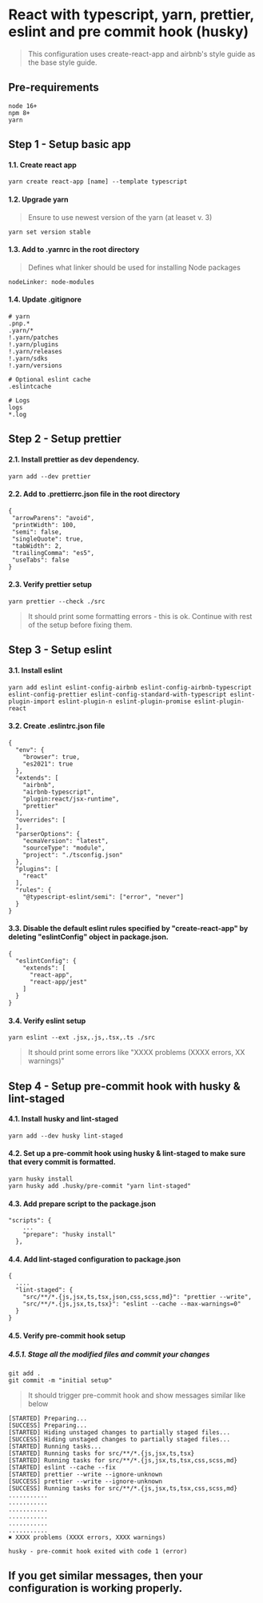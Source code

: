 # React with typescript, yarn, prettier, eslint and pre commit hook (husky)

> This configuration uses create-react-app and airbnb's style guide as the base style guide.

## Pre-requirements
```
node 16+
npm 8+
yarn
```

## Step 1 - Setup basic app

#### 1.1. Create react app
```
yarn create react-app [name] --template typescript
```

#### 1.2. Upgrade yarn
> Ensure to use newest version of the yarn (at leaset v. 3)
```
yarn set version stable
```

#### 1.3. Add to .yarnrc in the root directory
> Defines what linker should be used for installing Node packages
```
nodeLinker: node-modules
```

#### 1.4. Update .gitignore
```
# yarn
.pnp.*
.yarn/*
!.yarn/patches
!.yarn/plugins
!.yarn/releases
!.yarn/sdks
!.yarn/versions

# Optional eslint cache
.eslintcache

# Logs
logs
*.log
```

## Step 2 - Setup prettier

#### 2.1. Install prettier as dev dependency.

```
yarn add --dev prettier
```

#### 2.2. Add to .prettierrc.json file in the root directory
 
 ```
{
  "arrowParens": "avoid",
  "printWidth": 100,
  "semi": false,
  "singleQuote": true,
  "tabWidth": 2,
  "trailingComma": "es5",
  "useTabs": false
}
 ```

#### 2.3. Verify prettier setup

```
yarn prettier --check ./src
```

> It should print some formatting errors - this is ok. Continue with rest of the setup before fixing them.

## Step 3 - Setup eslint

#### 3.1. Install eslint

```
yarn add eslint eslint-config-airbnb eslint-config-airbnb-typescript eslint-config-prettier eslint-config-standard-with-typescript eslint-plugin-import eslint-plugin-n eslint-plugin-promise eslint-plugin-react
```

#### 3.2. Create .eslintrc.json file
```
{
  "env": {
    "browser": true,
    "es2021": true
  },
  "extends": [
    "airbnb",
    "airbnb-typescript",
    "plugin:react/jsx-runtime",
    "prettier"
  ],
  "overrides": [
  ],
  "parserOptions": {
    "ecmaVersion": "latest",
    "sourceType": "module",
    "project": "./tsconfig.json"
  },
  "plugins": [
    "react"
  ],
  "rules": {
    "@typescript-eslint/semi": ["error", "never"]
  }
}

```

#### 3.3. Disable the default eslint rules specified by "create-react-app" by deleting "eslintConfig" object in package.json.
```
{
  "eslintConfig": {
    "extends": [
      "react-app",
      "react-app/jest"
    ]
  }
}
```

#### 3.4. Verify eslint setup

```
yarn eslint --ext .jsx,.js,.tsx,.ts ./src
```

> It should print some errors like "XXXX problems (XXXX errors, XX warnings)"

## Step 4 - Setup pre-commit hook with husky & lint-staged

#### 4.1. Install husky and lint-staged
```
yarn add --dev husky lint-staged
```

#### 4.2. Set up a pre-commit hook using husky & lint-staged to make sure that every commit is formatted.

```
yarn husky install
yarn husky add .husky/pre-commit "yarn lint-staged"
```

#### 4.3. Add prepare script to the package.json
```
"scripts": {
    ...
    "prepare": "husky install"
  },
```

#### 4.4. Add lint-staged configuration to package.json

```
{
  ....
  "lint-staged": {
    "src/**/*.{js,jsx,ts,tsx,json,css,scss,md}": "prettier --write",
    "src/**/*.{js,jsx,ts,tsx}": "eslint --cache --max-warnings=0"
  }
}
```

#### 4.5. Verify pre-commit hook setup

##### 4.5.1. Stage all the modified files and commit your changes

```
git add .
git commit -m "initial setup"
```

> It should trigger pre-commit hook and show messages similar like below

```
[STARTED] Preparing...
[SUCCESS] Preparing...
[STARTED] Hiding unstaged changes to partially staged files...
[SUCCESS] Hiding unstaged changes to partially staged files...
[STARTED] Running tasks...
[STARTED] Running tasks for src/**/*.{js,jsx,ts,tsx}
[STARTED] Running tasks for src/**/*.{js,jsx,ts,tsx,css,scss,md}
[STARTED] eslint --cache --fix
[STARTED] prettier --write --ignore-unknown
[SUCCESS] prettier --write --ignore-unknown
[SUCCESS] Running tasks for src/**/*.{js,jsx,ts,tsx,css,scss,md}
...........
...........
...........
...........
...........
...........
✖ XXXX problems (XXXX errors, XXXX warnings)

husky - pre-commit hook exited with code 1 (error)
```

## If you get similar messages, then your configuration is working properly.